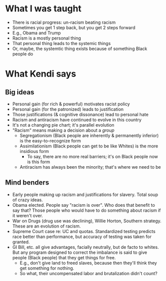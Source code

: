 # What I was taught

- There is racial progress: un-racism beating racism
- Sometimes you get 1 step back, but you get 2 steps forward
- E.g., Obama and Trump
- Racism is a mostly personal thing
- That personal thing leads to the systemic things
- Or, maybe, the systemtic thing exists because of something Black people do

# What Kendi says

## Big ideas

- Personal gain (for rich & powerful) motivates racist policy
- Personal gain (for the patronized) leads to justification
- Those justifications (& cognitive dissonance) lead to personal hate
- Racism and antiracism have continued to evolve in this country
- It's not a changing pie chart; it's parallel evolution
- "Racism" means making a decision about a *group*
    - Segregationism (Black people are inherently & permanently inferior) is
      the easy-to-recognize form
    - Assimilationism (Black people can get to be like Whites) is the more
      insidious form
        - To say, there are no more real barriers; it's on Black people now is
          this form
    - Antiracism has always been the minority; that's where we need to be

## Mind benders

- Early people making up racism and justifications for slavery. Total soup of
  crazy ideas.
- Obama elected. People say "racism is over". Who does that benefit to say
  that? Those people who would have to do something about racism if it weren't
  over.
- War on Drugs (drug use was declining), Willie Horton, Southern strategy.
  These are an evolution of racism.
- Supreme Court case re: UC and quotas. Standardized testing predicts race better
  than performance, but accuracy of testing was taken for granted.
- GI Bill, etc. all give advantages, facially neutrally, but de facto to whites.
  But any program designed to correct the imbalance is said to give people
  (Black people) that they get things for free.
    - E.g., don't give land to freed slaves, because then they'll think they
      get something for nothing.
    - So what, their uncompensated labor and brutalization didn't count?
